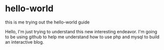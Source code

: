 # hello-world
this is me trying out the hello-world guide

Hello, I'm just trying to understand this new interesting endeavor.  I'm going to be using github to help me understand how to use php and mysql to build an interactive blog.
